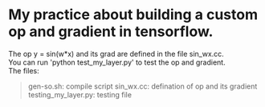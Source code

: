 My practice about building a custom op and gradient in tensorflow.
=
The op y = sin(w*x) and its grad are defined in the file sin_wx.cc.<br>
You can run 'python test_my_layer.py' to test the op and gradient.<br>
The files:<br>
>gen-so.sh: compile script
>sin_wx.cc: defination of op and its gradient
>testing_my_layer.py: testing file
